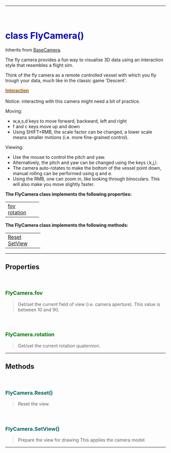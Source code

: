 
---

#### <font color='#FFF'>flycamera</font> ####
# <font color='#00B'>class FlyCamera()</font> #

Inherits from [BaseCamera](cls_BaseCamera.md).

The fly camera provides a fun way to visualise 3D data using an  interaction style that resembles a flight sim.

Think of the fly camera as a remote controlled vessel with which you fly trough your data, much like in the classic game 'Descent'.

<b><u><font color='#A50'>Interaction</font></u></b><br /><br />
Notice: interacting with this camera might need a bit of practice.

Moving:
  * w,a,s,d keys to move forward, backward, left and right
  * f and c keys move up and down
  * Using SHIFT+RMB, the scale factor can be changed, a lower scale means smaller motions (i.e. more fine-grained control).

Viewing:
  * Use the mouse to control the pitch and yaw.
  * Alternatively, the pitch and yaw can be changed using the keys i,k,j,l.
  * The camera auto-rotates to make the bottom of the vessel point down, manual rolling can be performed using q and e.
  * Using the RMB, one can zoom in, like looking through binoculars.  This will also make you move slightly faster.





**The FlyCamera class implements the following properties:**<br /><table cellpadding='10px'><tr>
<td valign='top'>
<a href='#fov.md'>fov</a><br /><a href='#rotation.md'>rotation</a><br /></td>
<td valign='top'>
</td>
<td valign='top'>
</td>
</tr></table>

**The FlyCamera class implements the following methods:**<br />
<table cellpadding='10px'><tr>
<td valign='top'>
<a href='#Reset.md'>Reset</a><br /><a href='#SetView.md'>SetView</a><br /></td>
<td valign='top'>
</td>
<td valign='top'>
</td>
</tr></table>



---


## Properties ##

#### <font color='#FFF'>fov</font> ####
### <font color='#070'>FlyCamera.fov</font> ###

> Get/set the current field of view (i.e. camera aperture).  This value is between 10 and 90.


#### <font color='#FFF'>rotation</font> ####
### <font color='#070'>FlyCamera.rotation</font> ###

> Get/set the current rotation quaternion.




---


## Methods ##

#### <font color='#FFF'>!Reset</font> ####
### <font color='#066'>FlyCamera.Reset()</font> ###

> Reset the view.




#### <font color='#FFF'>SetView</font> ####
### <font color='#066'>FlyCamera.SetView()</font> ###

> Prepare the view for drawing This applies the camera model.





---

